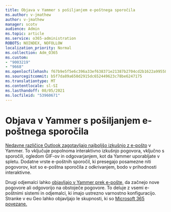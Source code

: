 ```yaml
---
title: Objava v Yammer s pošiljanjem e-poštnega sporočila
ms.author: v-jmathew
author: v-jmathew
manager: scotv
audience: Admin
ms.topic: article
ms.service: o365-administration
ROBOTS: NOINDEX, NOFOLLOW
localization_priority: Normal
ms.collection: Adm_O365
ms.custom:
- "9003219"
- "9668"
ms.openlocfilehash: f67b9e5f5e6c396a33ef638371e21387b2704cd2b1622a9955853b46bdb702b6
ms.sourcegitcommit: b5f7da89a650d2915dc652449623c78be6247175
ms.translationtype: MT
ms.contentlocale: sl-SI
ms.lasthandoff: 08/05/2021
ms.locfileid: "53960671"
---
```

# <a name="post-to-yammer-by-sending-an-email-message"></a>Objava v Yammer s pošiljanjem e-poštnega sporočila

[Nedavne različice Outlook zagotavljajo najboljšo izkušnjo z e-pošto](https://support.microsoft.com/office/work-with-yammer-from-outlook-fd695485-225b-410f-b24a-17f971b46b25) v Yammer. To vključuje popolnoma interaktivno izkušnjo pogovora, vključno s sporočili, ogledom GIF-ov in odgovarjanjem, kot da Yammer uporabljate v spletu. Dodatne vrste e-poštnih sporočil, ki presegajo posamezne niti pogovorov, kot so e-poštna sporočila z odkrivanjem, bodo v prihodnosti interaktivne.

Drugi odjemalci lahko [objavljajo v Yammer prek e-pošte,](https://support.microsoft.com/office/new-yammer-post-to-yammer-by-sending-an-email-message-830e6825-56f6-4169-a6b9-1b3ca0cdad4d) da začnejo nove pogovore ali odgovorijo na obstoječe pogovore. To deluje z vsemi e-poštnimi sistemi in odjemalci, ki imajo ustrezno varnostno konfiguracijo. Stranke v eu Geo lahko objavljajo le skupnosti, ki so [Microsoft 365 povezane.](https://docs.microsoft.com/yammer/manage-yammer-groups/yammer-and-office-365-groups)

